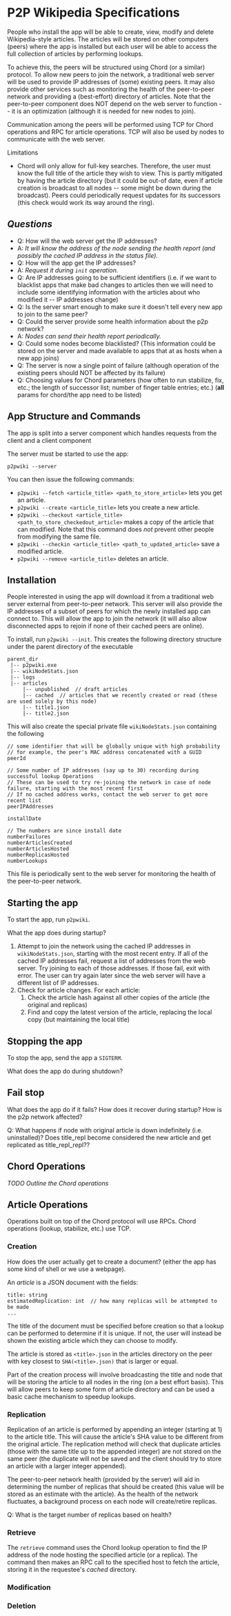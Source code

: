 # P2P Wikipedia Specifications

People who install the app will be able to create, view, modify and delete Wikipedia-style
articles. The articles will be stored on other computers (peers) where the app is
installed but each user will be able to access the full collection of articles by
performing lookups.

To achieve this, the peers will be structured using Chord (or a similar) protocol.
To allow new peers to join the network, a traditional web server will be used to
provide IP addresses of (some) existing peers. It may also provide other services
such as monitoring the health of the peer-to-peer network and providing a (best-effort)
directory of articles. Note that the peer-to-peer component does NOT depend on the
web server to function -- it is an optimization (although it is needed for new nodes
to join).

Communication among the peers will be performed using TCP for Chord operations and
RPC for article operations. TCP will also be used by nodes to communicate with the
web server.

Limitations
- Chord will only allow for full-key searches. Therefore, the user must know the
  full title of the article they wish to view. This is partly mitigated by having
  the article directory (but it could be out-of date, even if article creation is
  broadcast to all nodes -- some might be down during the broadcast). Peers could
  periodically request updates for its successors (this check would work its way
  around the ring).

## _Questions_
- Q: How will the web server get the IP addresses?
- A: _It will know the address of the node sending the health report (and possibly the cached
   IP address in the status file)._
- Q: How will the app get the IP addresses?
- A: _Request it during `init` operation._
- Q: Are IP addresses going to be sufficient identifiers (i.e. if we want to blacklist
   apps that make bad changes to articles then we will need to include some identifying
   information with the articles about who modified it -- IP addresses change)
- Q: Is the server smart enough to make sure it doesn't tell every new app to join
   to the same peer?
- Q: Could the server provide some health information about the p2p network?
- A: _Nodes can send their health report periodically._
- Q: Could some nodes become blacklisted? (This information could be stored on the
   server and made available to apps that at as hosts when a new app joins)
- Q: The server is now a single point of failure (although operation of the existing
   peers should NOT be affected by its failure)
- Q: Choosing values for Chord parameters (how often to run stabilize, fix, etc.; the
length of successor list; number of finger table entries; etc.) (**all** params for chord/the app need
to be listed)

## App Structure and Commands
The app is split into a server component which handles requests from the client and a client component

The server must be started to use the app:
```
p2pwiki --server
```

You can then issue the following commands:
- `p2pwiki --fetch <article_title> <path_to_store_article>` lets you get an article.
- `p2pwiki --create <article_title>` lets you create a new article.
- `p2pwiki --checkout <article_title> <path_to_store_checkedout_article>` makes
  a copy of the article that can modified. Note that this command does _not_ prevent
  other people from modifying the same file.
- `p2pwiki --checkin <article_title> <path_to_updated_article>` save a modified
  article.
- `p2pwiki --remove <article_title>` deletes an article.

## Installation
People interested in using the app will download it from a traditional web server
external from peer-to-peer network. This server will also provide the IP addresses
of a subset of peers for which the newly installed app can connect to. This will
allow the app to join the network (it will also allow disconnected apps to rejoin
if none of their cached peers are online).

To install, run `p2pwiki --init`. This creates the following directory structure
under the parent directory of the executable
```
parent_dir
 |-- p2pwiki.exe
 |-- wikiNodeStats.json
 |-- logs
 |-- articles
     |-- unpublished  // draft articles
     |-- cached  // articles that we recently created or read (these are used solely by this node)
     |-- title1.json
     |-- title2.json
```

This will also create the special private file `wikiNodeStats.json` containing the
following
```
// some identifier that will be globally unique with high probability
// for example, the peer's MAC address concatenated with a GUID
peerId

// Some number of IP addresses (say up to 30) recording during successful lookup Operations
// These can be used to try re-joining the network in case of node failure, starting with the most recent first
// If no cached address works, contact the web server to get more recent list
peerIPAddresses

installDate

// The numbers are since install date
numberFailures
numberArticlesCreated
numberArticlesHosted
numberReplicasHosted
numberLookups
```
This file is periodically sent to the web server for monitoring the health of the
peer-to-peer network.

## Starting the app
To start the app, run `p2pwiki`.

What the app does during startup?
1. Attempt to join the network using the cached IP addresses in `wikiNodeStats.json`,
   starting with the most recent entry. If all of the cached IP addresses fail,
   request a list of addresses from the web server. Try joining to each of those
   addresses. If those fail, exit with error. The user can try again later since
   the web server will have a different list of IP addresses.
2. Check for article changes. For each article:
   1. Check the article hash against all other copies of the article
      (the original and replicas)
   2. Find and copy the latest version of the article, replacing the local copy
      (but maintaining the local title)


## Stopping the app
To stop the app, send the app a `SIGTERM`.

What does the app do during shutdown?

## Fail stop
What does the app do if it fails?
How does it recover during startup?
How is the p2p network affected?

Q: What happens if node with original article is down indefinitely (i.e. uninstalled)?
Does title_repl become considered the new article and get replicated as title_repl_repl??

## Chord Operations
_TODO Outline the Chord operations_

## Article Operations
Operations built on top of the Chord protocol will use RPCs. Chord operations (lookup,
stabilize, etc.) use TCP.

### Creation
How does the user actually get to create a document? (either the app has some kind
of shell or we use a webpage).


An _article_ is a JSON document with the fields:
```
title: string
estimatedReplication: int  // how many replicas will be attempted to be made
...
```
The title of the document must be specified before creation so that a lookup can
be performed to determine if it is unique. If not, the user will instead be shown
the existing article which they can choose to modify.

The article is stored as `<title>.json` in the articles directory on the peer with
key closest to `SHA(<title>.json)` that is larger or equal.

Part of the creation process will involve broadcasting the title and node that will
be storing the article to all nodes in the ring (on a best effort basis). This will
allow peers to keep some form of article directory and can be used a basic cache
mechanism to speedup lookups.

### Replication
Replication of an article is performed by appending an integer (starting at 1) to
the article title. This will cause the article's SHA value to be different from
the original article. The replication method will check that duplicate articles
(those with the same title up to the appended integer) are not stored on the same
peer (the duplicate will not be saved and the client should try to store an article
with a larger integer appended).

The peer-to-peer network health (provided by the server) will aid in determining
the number of replicas that should be created (this value will be stored as an
estimate with the article). As the health of the network fluctuates, a background
process on each node will create/retire replicas.

Q: What is the target number of replicas based on health?

### Retrieve
The `retrieve` command uses the Chord lookup operation to find the IP address of
the node hosting the specified article (or a replica). The command then makes an
RPC call to the specified host to fetch the article, storing it in the requestee's
_cached_ directory.

### Modification


### Deletion
